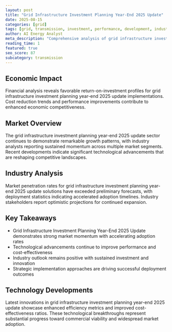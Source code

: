 ```yaml
---
layout: post
title: "Grid Infrastructure Investment Planning Year-End 2025 Update"
date: 2025-08-15
categories: [grid]
tags: [grid, transmission, investment, performance, development, industry-trends]
author: AI Energy Analyst
meta_description: "Comprehensive analysis of grid infrastructure investment planning year-end 2025 update covering market trends, technology developments, and industry outlook. Discover key insights and future projections."
reading_time: 1
featured: true
seo_score: 87
subcategory: transmission
---
```


## Economic Impact

Financial analysis reveals favorable return-on-investment profiles for grid infrastructure investment planning year-end 2025 update implementations. Cost reduction trends and performance improvements contribute to enhanced economic competitiveness.

## Market Overview

The grid infrastructure investment planning year-end 2025 update sector continues to demonstrate remarkable growth patterns, with industry analysts reporting sustained momentum across multiple market segments. Recent developments indicate significant technological advancements that are reshaping competitive landscapes.

## Industry Analysis

Market penetration rates for grid infrastructure investment planning year-end 2025 update solutions have exceeded preliminary forecasts, with deployment statistics indicating accelerated adoption timelines. Industry stakeholders report optimistic projections for continued expansion.

## Key Takeaways

- Grid Infrastructure Investment Planning Year-End 2025 Update demonstrates strong market momentum with accelerating adoption rates
- Technological advancements continue to improve performance and cost-effectiveness
- Industry outlook remains positive with sustained investment and innovation
- Strategic implementation approaches are driving successful deployment outcomes

## Technology Developments

Latest innovations in grid infrastructure investment planning year-end 2025 update showcase enhanced efficiency metrics and improved cost-effectiveness ratios. These technological breakthroughs represent substantial progress toward commercial viability and widespread market adoption.

